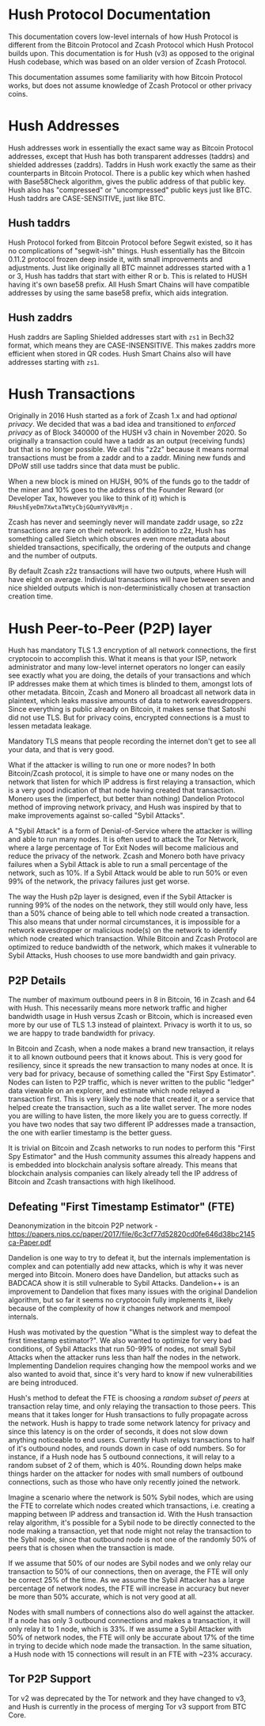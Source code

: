 # Hush Protocol Documentation

This documentation covers low-level internals of how Hush Protocol is different
from the Bitcoin Protocol and Zcash Protocol which Hush Protocol builds upon.
This documentation is for Hush (v3) as opposed to the original Hush codebase, which
was based on an older version of Zcash Protocol.

This documentation assumes some familiarity with how Bitcoin Protocol works, but
does not assume knowledge of Zcash Protocol or other privacy coins.

# Hush Addresses

Hush addresses work in essentially the exact same way as Bitcoin Protocol addresses,
except that Hush has both transparent addresses (taddrs) and shielded addresses (zaddrs).
Taddrs in Hush work exactly the same as their counterparts in Bitcoin Protocol. There is
a public key which when hashed with Base58Check algorithm, gives the public address of
that public key. Hush also has "compressed" or "uncompressed" public keys just like BTC.
Hush taddrs are CASE-SENSITIVE, just like BTC.

## Hush taddrs

Hush Protocol forked from Bitcoin Protocol before Segwit existed, so it has no complications
of "segwit-ish" things. Hush essentially has the Bitcoin 0.11.2 protocol frozen deep inside it,
with small improvements and adjustments. Just like originally all BTC mainnet addresses started with a 1 or 3,
Hush has taddrs that start with either R or b. This is related to HUSH having it's own base58 prefix.
All Hush Smart Chains will have compatible addresses by using the same base58 prefix, which aids
integration.

## Hush zaddrs

Hush zaddrs are Sapling Shielded addresses start with `zs1` in Bech32 format, which means they
are CASE-INSENSITIVE. This makes zaddrs more efficient when stored in QR codes. Hush Smart Chains
also will have addresses starting with `zs1`.

# Hush Transactions

Originally in 2016 Hush started as a fork of Zcash 1.x and had *optional privacy*. We decided that was a bad
idea and transitioned to *enforced privacy* as of Block 340000 of the HUSH v3 chain in November 2020. So originally
a transaction could have a taddr as an output (receiving funds) but that is no longer possible. We call this "z2z"
because it means normal transactions must be from a zaddr and to a zaddr. Mining new funds and DPoW still use taddrs
since that data must be public.

When a new block is mined on HUSH, 90% of the funds go to the taddr of the miner and 10% goes to the address of
the Founder Reward (or Developer Tax, however you like to think of it) which is `RHushEyeDm7XwtaTWtyCbjGQumYyV8vMjn` .

Zcash has never and seemingly never will mandate zaddr usage, so z2z transactions are rare on their network. In addition
to z2z, Hush has something called Sietch which obscures even more metadata about shielded transactions, specifically,
the ordering of the outputs and change and the number of outputs.

By default Zcash z2z transactions will have two outputs, where Hush will have eight on average. Individual transactions
will have between seven and nice shielded outputs which is non-deterministically chosen at transaction creation time.

# Hush Peer-to-Peer (P2P) layer

Hush has mandatory TLS 1.3 encryption of all network connections, the first cryptocoin to accomplish this. What it means
is that your ISP, network administrator and many low-level internet operators no longer can easily see exactly what you
are doing, the details of your transactions and which IP addresses make them at which times is blinded to them, amongst
lots of other metadata. Bitcoin, Zcash and Monero all broadcast all network data in plaintext, which leaks massive amounts
of data to network eavesdroppers. Since everything is public already on Bitcoin, it makes sense that Satoshi did not use
TLS. But for privacy coins, encrypted connections is a must to lessen metadata leakage.

Mandatory TLS means that people recording the internet don't get to see all your data,
and that is very good.

What if the attacker is willing to run one or more nodes?  In both Bitcoin/Zcash protocol, it is simple to have one or many nodes on the network
that listen for which IP address is first relaying a transaction, which is a very good indication of that node having created that transaction.
Monero uses the (imperfect, but better than nothing) Dandelion Protocol method of improving network privacy, and Hush was inspired by that to
make improvements against so-called "Sybil Attacks". 

A "Sybil Attack" is a form of Denial-of-Service where the attacker is willing and able to run many nodes. It is often used to attack the Tor Network,
where a large percentage of Tor Exit Nodes will become malicious and reduce the privacy of the network. Zcash and Monero both have privacy failures
when a Sybil Attack is able to run a small percentage of the network, such as 10%. If a Sybil Attack would be able to run 50% or even 99% of the network,
the privacy failures just get worse.

The way the Hush p2p layer is designed, even if the Sybil Attacker is running 99% of the nodes on the network, they still would only have, less than a 50% chance of being able to tell which node created a transaction. This also means that under normal circumstances, it is impossible for a network eavesdropper or malicious node(s) on the network to identify which node created which transaction. While Bitcoin and Zcash Protocol are optimized to reduce bandwidth of the network, which makes it vulnerable to Sybil Attacks, Hush chooses to use more bandwidth and gain privacy.

## P2P Details

The number of maximum outbound peers in 8 in Bitcoin, 16 in Zcash and 64 with Hush. This necessarily means more network traffic and higher bandwidth usage
in Hush versus Zcash or Bitcoin, which is increased even more by our use of TLS 1.3 instead of plaintext. Privacy is worth it to us, so we are happy to trade bandwidth
for privacy.

In Bitcoin and Zcash, when a node makes a brand new transaction, it relays it to all known outbound peers that it knows about. This is very good for resiliency,
since it spreads the new transaction to many nodes at once. It is very bad for privacy, because of something called the "First Spy Estimator". Nodes can listen
to P2P traffic, which is never written to the public "ledger" data viewable on an explorer, and estimate which node relayed a transaction first. This is very
likely the node that created it, or a service that helped create the transaction, such as a lite wallet server. The more nodes you are willing to have listen,
the more likely you are to guess correctly. If you have two nodes that say two different IP addresses made a transaction, the one with earlier timestamp is the
better guess.

It is trivial on Bitcoin and Zcash networks to run nodes to perform this "First Spy Estimator" and the Hush community assumes this already happens and is
embedded into blockchain analysis softare already. This means that blockchain analysis companies can likely already tell the IP address of Bitcoin and Zcash
transactions with high likelihood.

## Defeating "First Timestamp Estimator" (FTE)

Deanonymization in the bitcoin P2P network - https://papers.nips.cc/paper/2017/file/6c3cf77d52820cd0fe646d38bc2145ca-Paper.pdf

Dandelion is one way to try to defeat it, but the internals implementation is complex and can potentially add new attacks, which is why it was never merged
into Bitcoin. Monero does have Dandelion, but attacks such as BADCACA show it is still vulnerable to Sybil Attacks. Dandelion++ is an improvement to Dandelion
that fixes many issues with the original Dandelion algorithm, but so far it seems no cryptocoin fully implements it, likely because of the complexity of how
it changes network and mempool internals.

Hush was motivated by the question "What is the simplest way to defeat the first timestamp estimator?". We also wanted to optimize for very bad conditions,
of Sybil Attacks that run 50-99% of nodes, not small Sybil Attacks when the attacker runs less than half the nodes in the network. Implementing Dandelion
requires changing how the mempool works and we also wanted to avoid that, since it's very hard to know if new vulnerabilities are being introduced.

Hush's method to defeat the FTE is choosing a *random subset of peers* at transaction relay time, and only relaying the transaction to those peers.
This means that it takes longer for Hush transactions to fully propagate across the network. Hush is happy to trade some network latency for privacy and since this
latency is on the order of seconds, it does not slow down anything noticeable to end users. Currently Hush relays transactions to half of it's outbound nodes, and rounds
down in case of odd numbers. So for instance, if a Hush node has 5 outbound connections, it will relay to a random subset of 2 of them, which is 40%. Rounding down
helps make things harder on the attacker for nodes with small numbers of outbound connections, such as those who have only recently joined the network.

Imagine a scenario where the network is 50% Sybil nodes, which are using the FTE to correlate which nodes created which transactions, i.e. creating 
a mapping between IP address and transaction id. With the Hush transaction relay algorithm, it's possible for a Sybil node to be directly connected to the node
making a transaction, yet that node might not relay the transaction to the Sybil node, since that outbound node is not one of the randomly 50% of peers that is chosen
when the transaction is made.

If we assume that 50% of our nodes are Sybil nodes and we only relay our transaction to 50% of our connections, then on average, the FTE will only be correct
25% of the time. As we assume the Sybil Attacker has a large percentage of network nodes, the FTE will increase in accuracy but never be more than 50% accurate, which is
not very good at all.

Nodes with small numbers of connections also do well against the attacker. If a node has only 3 outbound connections and makes a transaction, it will only relay it to 1
node, which is 33%. If we assume a Sybil Attacker with 50% of network nodes, the FTE will only be accurate about 17% of the time in trying to decide which node made the
transaction. In the same situation, a Hush node with 15 connections will result in an FTE with ~23% accuracy.

## Tor P2P Support

Tor v2 was deprecated by the Tor network and they have changed to v3, and Hush is currently in the process of merging Tor v3 support from BTC Core.
